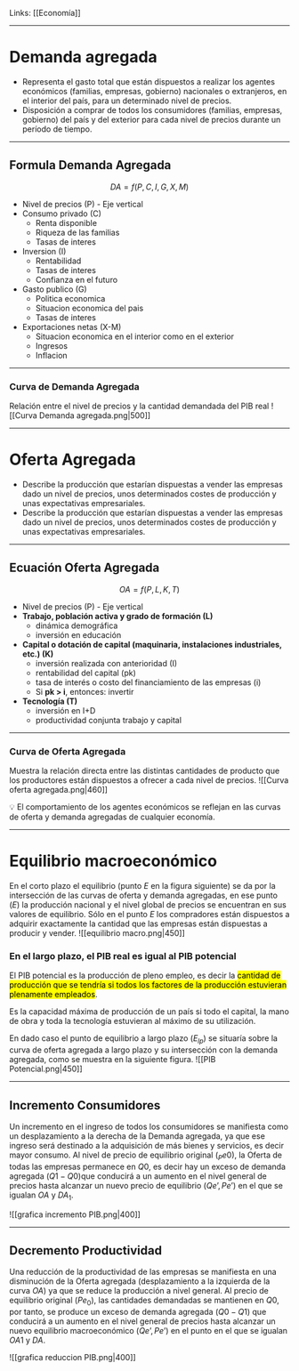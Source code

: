 Links: [[Economía]]
___

# Demanda agregada
- Representa el gasto total que están dispuestos a realizar los agentes económicos (familias, empresas, gobierno) nacionales o extranjeros, en el interior del país, para un determinado nivel de precios.
- Disposición a comprar de todos los consumidores (familias, empresas, gobierno) del país y del exterior para cada nivel de precios durante un período de tiempo.

___
## Formula Demanda Agregada

$$ DA =f(P,C,I,G,X,M) $$

- Nivel de precios (P) - Eje vertical
- Consumo privado (C)
    - Renta disponible
    - Riqueza de las familias
    - Tasas de interes
- Inversion (I)
    - Rentabilidad
    - Tasas de interes
    - Confianza en el futuro
- Gasto publico (G)
    - Politica economica
    - Situacion economica del pais
    - Tasas de interes
- Exportaciones netas (X-M)
    - Situacion economica en el interior como en el exterior
    - Ingresos
    - Inflacion

___
### Curva de Demanda Agregada

Relación entre el nivel de precios y la cantidad demandada del PIB real
![[Curva Demanda agregada.png|500]]

___
# Oferta Agregada
- Describe la producción que estarían dispuestas a vender las empresas dado un nivel de precios, unos determinados costes de producción y unas expectativas empresariales.
- Describe la producción que estarían dispuestas a vender las empresas dado un nivel de precios, unos determinados costes de producción y unas expectativas empresariales.

___
## Ecuación Oferta Agregada

$$ OA=f(P,L,K,T) $$

- Nivel de precios (P) - Eje vertical
- **Trabajo, población activa y grado de formación (L)**
    - dinámica demográfica
    - inversión en educación
- **Capital o dotación de capital (maquinaria, instalaciones industriales, etc.) (K)**
    - inversión realizada con anterioridad (I)
    - rentabilidad del capital (pk)
    - tasa de interés o costo del financiamiento de las empresas (i)
    - Si **pk > i**, entonces: invertir
- **Tecnología (T)**
    - inversión en I+D
    - productividad conjunta trabajo y capital

___
### Curva de Oferta Agregada
Muestra la relación directa entre las distintas cantidades de producto que los productores están dispuestos a ofrecer a cada nivel de precios.
![[Curva oferta agregada.png|460]]

<aside> 💡 El comportamiento de los agentes económicos se reflejan en las curvas de oferta y demanda agregadas de cualquier economía.

</aside>

___
# Equilibrio macroeconómico

En el corto plazo el equilibrio (punto $E$ en la figura siguiente) se da por la intersección de las curvas de oferta y demanda agregadas, en ese punto ($E$) la producción nacional y el nivel global de precios se encuentran en sus valores de equilibrio.
Sólo en el punto $E$ los compradores están dispuestos a adquirir exactamente la cantidad que las empresas están dispuestas a producir y vender.
![[equilibrio macro.png|450]]

### En el largo plazo, el PIB real es igual al PIB potencial
El PIB potencial es la producción de pleno empleo, es decir la <mark class="hltr-pink">cantidad de producción que se tendría si todos los factores de la producción estuvieran plenamente empleados</mark>.

Es la capacidad máxima de producción de un país si todo el capital, la mano de obra y toda la tecnología estuvieran al máximo de su utilización.

En dado caso el punto de equilibrio a largo plazo ($E_{lp}$) se situaría sobre la curva de oferta agregada a largo plazo y su intersección con la demanda agregada, como se muestra en la siguiente figura.
![[PIB Potencial.png|450]]

______
## Incremento Consumidores
Un incremento en el ingreso de todos los consumidores se manifiesta como un desplazamiento a la derecha de la Demanda agregada, ya que ese ingreso será destinado a la adquisición de más bienes y servicios, es decir mayor consumo.
Al nivel de precio de equilibrio original ($_P{e0}$), la Oferta de todas las empresas permanece en $Q0$, es decir hay un exceso de demanda agregada ($Q1-Q0$)que conducirá a un aumento en el nivel general de precios hasta alcanzar un nuevo precio de equilibrio ($Qe’,Pe’$) en el que se igualan $OA$ y $DA_1$.

![[grafica incremento PIB.png|400]]

___
## Decremento Productividad
Una reducción de la productividad de las empresas se manifiesta en una disminución de la Oferta agregada (desplazamiento a la izquierda de la curva $OA$) ya que se reduce la producción a nivel general.
Al precio de equilibrio original ($Pe_0$), las cantidades demandadas se mantienen en $Q0$, por tanto, se produce un exceso de demanda agregada ($Q0-Q1$) que conducirá a un aumento en el nivel general de precios hasta alcanzar un nuevo equilibrio macroeconómico ($Qe’,Pe’$) en el punto en el que se igualan $OA1$ y $DA$.

![[grafica reduccion PIB.png|400]]